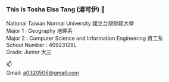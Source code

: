 ### This is Tosha Elsa Tang (湯可伊) 👋  


National Taiwan Normal University 國立台灣師範大學  
Major 1 : Geography 地理系  
Major 2 : Computer Science and Information Engineering 資工系  
School Number : 40923129L  
Grade: Junior 大三  

📫  
Gmail: a0320506@gmail.com  

<!--
**ToshaETang/ToshaETang** is a ✨ _special_ ✨ repository because its `README.md` (this file) appears on your GitHub profile.

Here are some ideas to get you started:

- 🔭 I’m currently working on ...
- 🌱 I’m currently learning ...
- 👯 I’m looking to collaborate on ...
- 🤔 I’m looking for help with ...
- 💬 Ask me about ...
- 📫 How to reach me: ...
- 😄 Pronouns: ...
- ⚡ Fun fact: ...
-->
